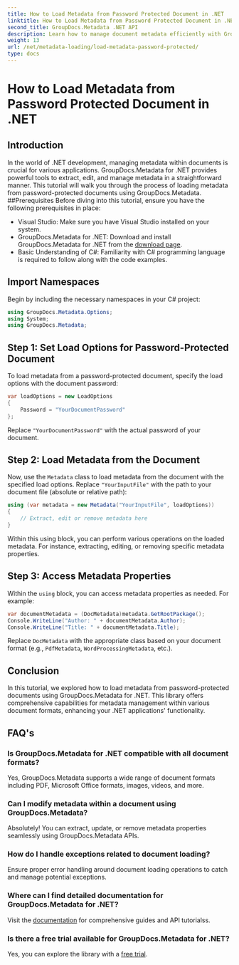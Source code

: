 ```yaml
---
title: How to Load Metadata from Password Protected Document in .NET
linktitle: How to Load Metadata from Password Protected Document in .NET
second_title: GroupDocs.Metadata .NET API
description: Learn how to manage document metadata efficiently with GroupDocs.Metadata for .NET. Extract, edit, and handle metadata seamlessly in your .NET applications.
weight: 13
url: /net/metadata-loading/load-metadata-password-protected/
type: docs
---
```

# How to Load Metadata from Password Protected Document in .NET

## Introduction
In the world of .NET development, managing metadata within documents is crucial for various applications. GroupDocs.Metadata for .NET provides powerful tools to extract, edit, and manage metadata in a straightforward manner. This tutorial will walk you through the process of loading metadata from password-protected documents using GroupDocs.Metadata.
##Prerequisites
Before diving into this tutorial, ensure you have the following prerequisites in place:
- Visual Studio: Make sure you have Visual Studio installed on your system.
- GroupDocs.Metadata for .NET: Download and install GroupDocs.Metadata for .NET from the [download page](https://releases.groupdocs.com/metadata/net/).
- Basic Understanding of C#: Familiarity with C# programming language is required to follow along with the code examples.

## Import Namespaces
Begin by including the necessary namespaces in your C# project:
```csharp
using GroupDocs.Metadata.Options;
using System;
using GroupDocs.Metadata;
```
## Step 1: Set Load Options for Password-Protected Document
To load metadata from a password-protected document, specify the load options with the document password:
```csharp
var loadOptions = new LoadOptions
{
    Password = "YourDocumentPassword"
};
```
Replace `"YourDocumentPassword"` with the actual password of your document.
## Step 2: Load Metadata from the Document
Now, use the `Metadata` class to load metadata from the document with the specified load options. Replace `"YourInputFile"` with the path to your document file (absolute or relative path):
```csharp
using (var metadata = new Metadata("YourInputFile", loadOptions))
{
    // Extract, edit or remove metadata here
}
```
Within this using block, you can perform various operations on the loaded metadata. For instance, extracting, editing, or removing specific metadata properties.
## Step 3: Access Metadata Properties
Within the `using` block, you can access metadata properties as needed. For example:
```csharp
var documentMetadata = (DocMetadata)metadata.GetRootPackage();
Console.WriteLine("Author: " + documentMetadata.Author);
Console.WriteLine("Title: " + documentMetadata.Title);
```
Replace `DocMetadata` with the appropriate class based on your document format (e.g., `PdfMetadata`, `WordProcessingMetadata`, etc.).

## Conclusion
In this tutorial, we explored how to load metadata from password-protected documents using GroupDocs.Metadata for .NET. This library offers comprehensive capabilities for metadata management within various document formats, enhancing your .NET applications' functionality.

## FAQ's
### Is GroupDocs.Metadata for .NET compatible with all document formats?
Yes, GroupDocs.Metadata supports a wide range of document formats including PDF, Microsoft Office formats, images, videos, and more.
### Can I modify metadata within a document using GroupDocs.Metadata?
Absolutely! You can extract, update, or remove metadata properties seamlessly using GroupDocs.Metadata APIs.
### How do I handle exceptions related to document loading?
Ensure proper error handling around document loading operations to catch and manage potential exceptions.
### Where can I find detailed documentation for GroupDocs.Metadata for .NET?
Visit the [documentation](https://tutorials.groupdocs.com/metadata/net/) for comprehensive guides and API tutorialss.
### Is there a free trial available for GroupDocs.Metadata for .NET?
Yes, you can explore the library with a [free trial](https://releases.groupdocs.com/).
